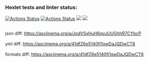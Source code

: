 ### Hexlet tests and linter status:
[![Actions Status](https://github.com/alexhmbg/java-project-71/actions/workflows/hexlet-check.yml/badge.svg)](https://github.com/alexhmbg/java-project-71/actions)
[![Actions Status](https://github.com/alexhmbg/java-project-71/actions/workflows/gradle.yml/badge.svg)](https://github.com/alexhmbg/java-project-71/actions)
<a href="https://codeclimate.com/github/alexhmbg/java-project-71/maintainability"><img src="https://api.codeclimate.com/v1/badges/9ec03c7934ddabbe2190/maintainability" /></a>
<a href="https://codeclimate.com/github/alexhmbg/java-project-71/test_coverage"><img src="https://api.codeclimate.com/v1/badges/9ec03c7934ddabbe2190/test_coverage" /></a>

<br />json diff: https://asciinema.org/a/JodVSxHuH6qyJUUGhhR7CYbcP <br />
<br />yml diff:  https://asciinema.org/a/41dfZ6e5140fj1qwDaJQDwCT8 <br />
<br />formats diff:  https://asciinema.org/a/41dfZ6e5140fj1qwDaJQDwCT8 <br />